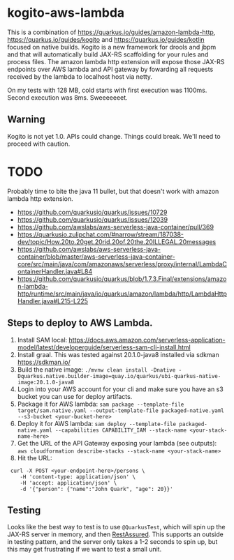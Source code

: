 # kogito-aws-lambda

This is a combination of https://quarkus.io/guides/amazon-lambda-http, https://quarkus.io/guides/kogito and 
https://quarkus.io/guides/kotlin focused on native builds. Kogito is a new framework for drools and jbpm and that will 
automatically build JAX-RS scaffolding for your rules and process files. The amazon lambda http extension will expose 
those JAX-RS endpoints over AWS lambda and API gateway by fowarding all requests received by the lambda to localhost 
host via netty.

On my tests with 128 MB, cold starts with first execution was 1100ms. Second execution was 8ms. Sweeeeeeet.

## Warning
Kogito is not yet 1.0. APIs could change. Things could break. We'll need to proceed with caution.

# TODO
Probably time to bite the java 11 bullet, but that doesn't work with amazon lambda http extension.
- https://github.com/quarkusio/quarkus/issues/10729
- https://github.com/quarkusio/quarkus/issues/12039
- https://github.com/awslabs/aws-serverless-java-container/pull/369
- https://quarkusio.zulipchat.com/#narrow/stream/187038-dev/topic/How.20to.20get.20rid.20of.20the.20ILLEGAL.20messages
- https://github.com/awslabs/aws-serverless-java-container/blob/master/aws-serverless-java-container-core/src/main/java/com/amazonaws/serverless/proxy/internal/LambdaContainerHandler.java#L84
- https://github.com/quarkusio/quarkus/blob/1.7.3.Final/extensions/amazon-lambda-http/runtime/src/main/java/io/quarkus/amazon/lambda/http/LambdaHttpHandler.java#L215-L225

## Steps to deploy to AWS Lambda.
1. Install SAM local: https://docs.aws.amazon.com/serverless-application-model/latest/developerguide/serverless-sam-cli-install.html
2. Install graal. This was tested against 20.1.0-java8 installed via sdkman https://sdkman.io/
3. Build the native image: `./mvnw clean install -Dnative -Dquarkus.native.builder-image=quay.io/quarkus/ubi-quarkus-native-image:20.1.0-java8`
4. Login into your AWS account for your cli and make sure you have an s3 bucket you can use for deploy artifacts.
5. Package it for AWS lambda: `sam package --template-file target/sam.native.yaml --output-template-file packaged-native.yaml --s3-bucket <your-bucket-here>`
6. Deploy it for AWS lambda: `sam deploy --template-file packaged-native.yaml --capabilities CAPABILITY_IAM --stack-name <your-stack-name-here>`
7. Get the URL of the API Gateway exposing your lambda (see outputs): `aws cloudformation describe-stacks --stack-name <your-stack-name>`
8. Hit the URL: 
```
 curl -X POST <your-endpoint-here>/persons \                                                                    
    -H 'content-type: application/json' \
    -H 'accept: application/json' \
    -d '{"person": {"name":"John Quark", "age": 20}}'

```

## Testing

Looks like the best way to test is to use `@QuarkusTest`, which will spin up the JAX-RS server in memory, and then [RestAssured](https://rest-assured.io/). This supports an outside in testing pattern, and the server only takes a 1-2 seconds to spin up, but this may get frustrating if we want to test a small unit.

